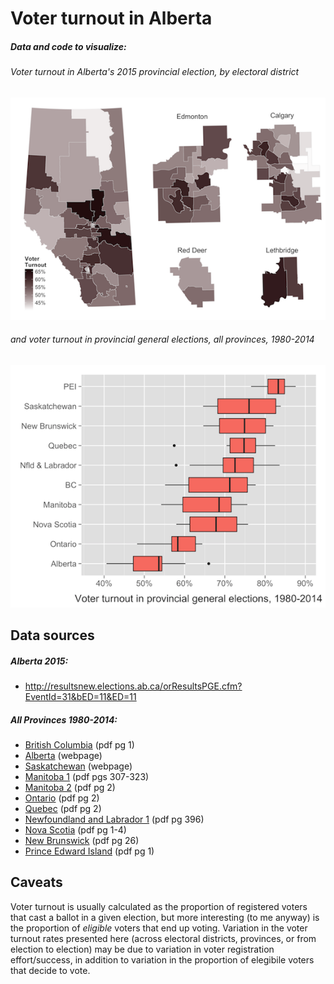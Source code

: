 Voter turnout in Alberta
========================

##### Data and code to visualize:

###### Voter turnout in Alberta's 2015 provincial election, by electoral district

![](/figures/alberta-2015.png)

###### and voter turnout in provincial general elections, all provinces, 1980-2014

![](/figures/all-provs-1980-2014.png)

## Data sources

##### Alberta 2015:
- http://resultsnew.elections.ab.ca/orResultsPGE.cfm?EventId=31&bED=11&ED=11

##### All Provinces 1980-2014:
- [British Columbia](http://www.elections.bc.ca/docs/stats/bc-voter-participation-1983-2013.pdf) (pdf pg 1)
- [Alberta](http://www.elections.ab.ca/reports/statistics/overall-summary-of-ballots-cast-and-voter-turnout/) (webpage)
- [Saskatchewan](http://www.elections.sk.ca/news/what-was-the-voter-turnout-in-previous-saskatchewan-elections/) (webpage)
- [Manitoba 1](http://www.electionsmanitoba.ca/downloads/HistoricalSummary.pdf) (pdf pgs 307-323)
- [Manitoba 2](http://www.electionsmanitoba.ca/downloads/PDF_Summary_GE2011.pdf) (pdf pg 2)
- [Ontario](http://www.wemakevotingeasy.ca/media/EO_Site/Statistics%20from%20the%20Record.pdf) (pdf pg 2)
- [Quebec](http://www.electionsquebec.qc.ca/documents/pdf/tableau_synthese_1867_2014.pdf) (pdf pg 2)
- [Newfoundland and Labrador 1](http://www.elections.gov.nl.ca/elections/ElectionReports/PDF/General.Elections/2011.GE.Report.WEB.VERSION.pdf) (pdf pg 396)
- [Nova Scotia](http://enstools.gov.ns.ca/39ProvGenElect/PDF/Web_SOVB&W_Final.pdf) (pdf pg 1-4)
- [New Brunswick](http://www.electionsnb.ca/content/dam/enb/pdf/2014ProvRpt1.pdf) (pdf pg 26)
- [Prince Edward Island](http://www.electionspei.ca/pdfs/statistics.pdf) (pdf pg 1)

## Caveats

Voter turnout is usually calculated as the proportion of registered voters that cast a ballot in a given election, but more interesting (to me anyway) is the proportion of *eligible* voters that end up voting. Variation in the voter turnout rates presented here (across electoral districts, provinces, or from election to election) may be due to variation in voter registration effort/success, in addition to variation in the proportion of elegibile voters that decide to vote.